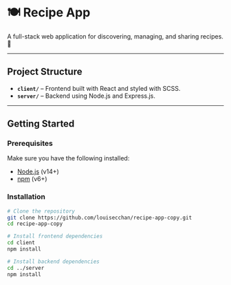 # 🍽️ Recipe App

A full-stack web application for discovering, managing, and sharing recipes. 🤩 

---

## Project Structure

- **`client/`** – Frontend built with React and styled with SCSS.
- **`server/`** – Backend using Node.js and Express.js.

---

## Getting Started

### Prerequisites

Make sure you have the following installed:

- [Node.js](https://nodejs.org/) (v14+)
- [npm](https://www.npmjs.com/) (v6+)

### Installation

```bash
# Clone the repository
git clone https://github.com/louisecchan/recipe-app-copy.git
cd recipe-app-copy

# Install frontend dependencies
cd client
npm install

# Install backend dependencies
cd ../server
npm install
```
